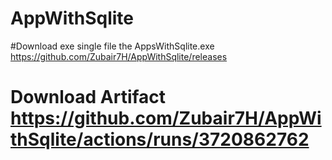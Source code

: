 # AppWithSqlite
#Download exe single file the AppsWithSqlite.exe
https://github.com/Zubair7H/AppWithSqlite/releases
# Download Artifact https://github.com/Zubair7H/AppWithSqlite/actions/runs/3720862762
